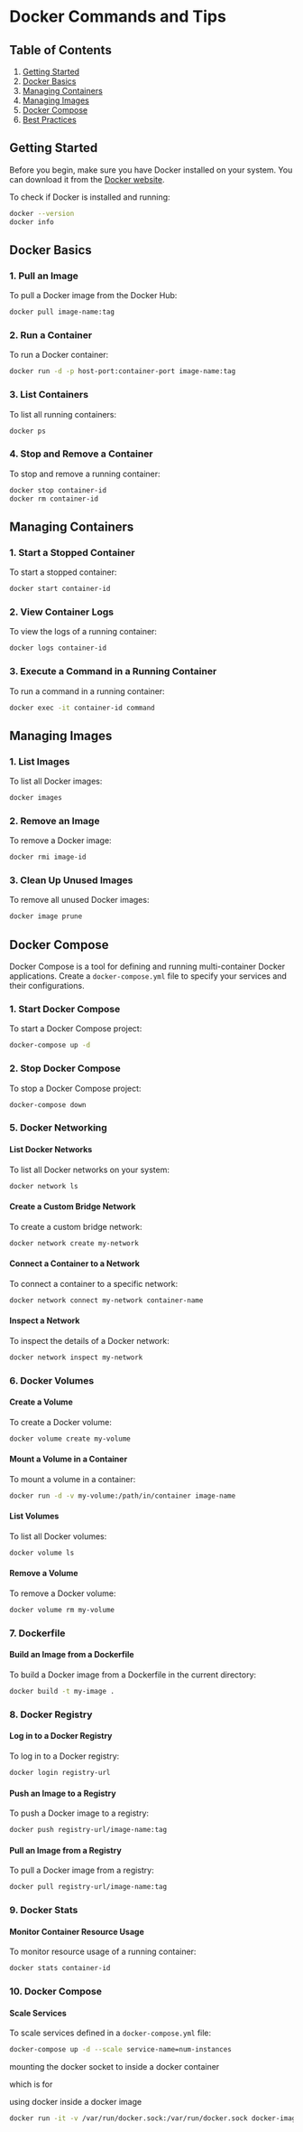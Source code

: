 
# Docker Commands and Tips


## Table of Contents

1. [Getting Started](#getting-started)
2. [Docker Basics](#docker-basics)
3. [Managing Containers](#managing-containers)
4. [Managing Images](#managing-images)
5. [Docker Compose](#docker-compose)
6. [Best Practices](#best-practices)

## Getting Started

Before you begin, make sure you have Docker installed on your system. You can download it from the [Docker website](https://www.docker.com/get-started).

To check if Docker is installed and running:

```bash
docker --version
docker info
```

## Docker Basics

### 1. Pull an Image

To pull a Docker image from the Docker Hub:

```bash
docker pull image-name:tag
```

### 2. Run a Container

To run a Docker container:

```bash
docker run -d -p host-port:container-port image-name:tag
```

### 3. List Containers

To list all running containers:

```bash
docker ps
```

### 4. Stop and Remove a Container

To stop and remove a running container:

```bash
docker stop container-id
docker rm container-id
```

## Managing Containers

### 1. Start a Stopped Container

To start a stopped container:

```bash
docker start container-id
```

### 2. View Container Logs

To view the logs of a running container:

```bash
docker logs container-id
```

### 3. Execute a Command in a Running Container

To run a command in a running container:

```bash
docker exec -it container-id command
```

## Managing Images

### 1. List Images

To list all Docker images:

```bash
docker images
```

### 2. Remove an Image

To remove a Docker image:

```bash
docker rmi image-id
```

### 3. Clean Up Unused Images

To remove all unused Docker images:

```bash
docker image prune
```

## Docker Compose

Docker Compose is a tool for defining and running multi-container Docker applications. Create a `docker-compose.yml` file to specify your services and their configurations.

### 1. Start Docker Compose

To start a Docker Compose project:

```bash
docker-compose up -d
```

### 2. Stop Docker Compose

To stop a Docker Compose project:

```bash
docker-compose down
```

### 5. Docker Networking

#### List Docker Networks
To list all Docker networks on your system:

```bash
docker network ls
```

#### Create a Custom Bridge Network
To create a custom bridge network:

```bash
docker network create my-network
```

#### Connect a Container to a Network
To connect a container to a specific network:

```bash
docker network connect my-network container-name
```

#### Inspect a Network
To inspect the details of a Docker network:

```bash
docker network inspect my-network
```

### 6. Docker Volumes

#### Create a Volume
To create a Docker volume:

```bash
docker volume create my-volume
```

#### Mount a Volume in a Container
To mount a volume in a container:

```bash
docker run -d -v my-volume:/path/in/container image-name
```

#### List Volumes
To list all Docker volumes:

```bash
docker volume ls
```

#### Remove a Volume
To remove a Docker volume:

```bash
docker volume rm my-volume
```

### 7. Dockerfile

#### Build an Image from a Dockerfile
To build a Docker image from a Dockerfile in the current directory:

```bash
docker build -t my-image .
```

### 8. Docker Registry

#### Log in to a Docker Registry
To log in to a Docker registry:

```bash
docker login registry-url
```

#### Push an Image to a Registry
To push a Docker image to a registry:

```bash
docker push registry-url/image-name:tag
```

#### Pull an Image from a Registry
To pull a Docker image from a registry:

```bash
docker pull registry-url/image-name:tag
```

### 9. Docker Stats

#### Monitor Container Resource Usage
To monitor resource usage of a running container:

```bash
docker stats container-id
```

### 10. Docker Compose

#### Scale Services
To scale services defined in a `docker-compose.yml` file:

```bash
docker-compose up -d --scale service-name=num-instances
```

mounting the docker socket to inside a docker container

which is for

using docker inside a docker image
```bash
docker run -it -v /var/run/docker.sock:/var/run/docker.sock docker-image:version bin/bash
```
